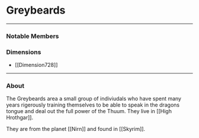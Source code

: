 # Greybeards
--- 

### Notable Members

### Dimensions
- [[Dimension728]]

 --- 

### About
The Greybeards area a small group of indiviudals who have spent many years rigerously training themselves to be able to speak in the dragons tongue and deal out the full power of the Thuum. They live in [[High Hrothgar]].

They are from the planet [[Nirn]] and found in [[Skyrim]].

